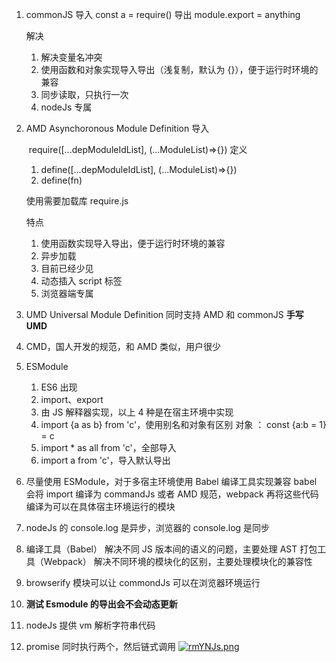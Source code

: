 1. commonJS
   导入
   	const a = require()
   导出
   	module.export = anything

   解决

   1. 解决变量名冲突
   2. 使用函数和对象实现导入导出（浅复制，默认为 {}），便于运行时环境的兼容
   3. 同步读取，只执行一次
   4. nodeJs 专属 

2. AMD Asynchoronous Module Definition 
   导入

   ​	require([...depModuleIdList], (...ModuleList)=>{})
   定义

   1. define([...depModuleIdList],  (...ModuleList)=>{})
   2. define(fn)

   使用需要加载库
      require.js

   特点

   1. 使用函数实现导入导出，便于运行时环境的兼容
   2. 异步加载
   3. 目前已经少见
   4. 动态插入 script 标签
   5. 浏览器端专属

3. UMD Universal Module Definition
   同时支持 AMD 和 commonJS
   **手写 UMD**

4. CMD，国人开发的规范，和 AMD 类似，用户很少

5. ESModule

   1. ES6 出现
   2. import、export
   3. 由 JS 解释器实现，以上 4 种是在宿主环境中实现
   4. import {a as b} from 'c'，使用别名和对象有区别
      对象 ： const {a:b = 1} = c
   5. import * as all from 'c'，全部导入
   6. import a from 'c'，导入默认导出

6. 尽量使用 ESModule，对于多宿主环境使用 Babel 编译工具实现兼容
   babel 会将 import 编译为 commandJs 或者 AMD 规范，webpack 再将这些代码编译为可以在具体宿主环境运行的模块

7. nodeJs 的 console.log 是异步，浏览器的 console.log 是同步

8. 编译工具（Babel） 解决不同 JS 版本间的语义的问题，主要处理 AST
   打包工具（Webpack） 解决不同环境的模块化的区别，主要处理模块化的兼容性

9. browserify 模块可以让 commondJs 可以在浏览器环境运行

10. **测试 Esmodule 的导出会不会动态更新** 

11. nodeJs 提供 vm 解析字符串代码

12. promise 同时执行两个，然后链式调用
    [![rmYNJs.png](https://s3.ax1x.com/2020/12/13/rmYNJs.png)](https://imgchr.com/i/rmYNJs)

